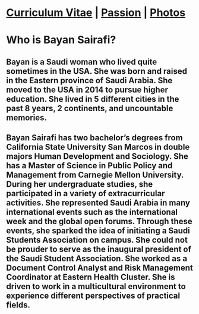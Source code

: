 



# <a href="Bayan CV 9-22.pdf.html">Curriculum Vitae</a> | <a href="Vision2030.html">Passion</a> | <a href="Life_Pictures.html">Photos</a>


# Who is Bayan Sairafi? 

## Bayan is a Saudi woman who lived quite sometimes in the USA. She was born and raised in the Eastern province of Saudi Arabia. She moved to the USA in 2014 to pursue higher education. She lived in 5 different cities in the past 8 years, 2 continents, and uncountable memories. 


## Bayan Sairafi has two bachelor’s degrees from California State University San Marcos in double majors Human Development and Sociology. She has a Master of Science in Public Policy and Management from Carnegie Mellon University. During her undergraduate studies, she participated in a variety of extracurricular activities. She represented Saudi Arabia in many international events such as the international week and the global open forums. Through these events, she sparked the idea of initiating a Saudi Students Association on campus. She could not be prouder to serve as the inaugural president of the Saudi Student Association. She worked as a Document Control Analyst and Risk Management Coordinator at Eastern Health Cluster. She is driven to work in a multicultural environment to experience different perspectives of practical fields. 



